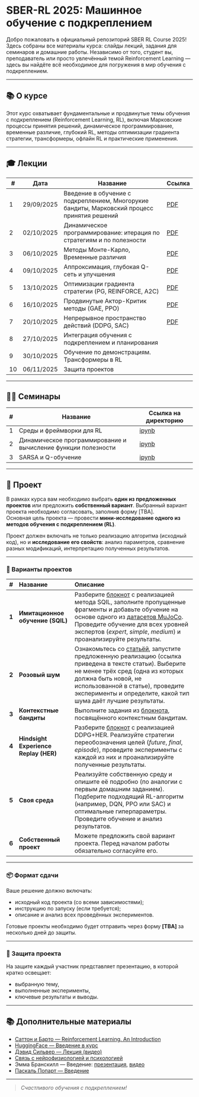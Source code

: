 # SBER-RL 2025: Машинное обучение с подкреплением

Добро пожаловать в официальный репозиторий SBER RL Course 2025! Здесь собраны все материалы курса: слайды лекций, задания для семинаров и домашние работы. Независимо от того, студент вы, преподаватель или просто увлечённый темой Reinforcement Learning — здесь вы найдёте всё необходимое для погружения в мир обучения с подкреплением.

---



## 📚 О курсе

Этот курс охватывает фундаментальные и продвинутые темы обучения с подкреплением (Reinforcement Learning, RL), включая Марковские процессы принятия решений, динамическое программирование, временные различие, глубокий RL, методы оптимизации градиента стратегии, трансформеры, офлайн RL и практические применения. 


---

## 🎓 Лекции

| #  | Дата       | Название                                                                                     | Ссылка                                                   |
| -- | ---------- | -------------------------------------------------------------------------------------------- | ---------------------------------------------------------------- |
| 1  | 29/09/2025 | Введение в обучение с подкреплением, Многорукие бандиты, Марковский процесс принятия решений |   [PDF](lectures/01_Введение-бандиты-МППР.pdf)                                                               |
| 2  | 02/10/2025 | Динамическое программирование: итерация по стратегиям и по полезности                        |    [PDF](lectures/02_Динамическое_программирование__итерация_по_стратегиям_и_по_полезности.pdf)                                                              |
| 3  | 06/10/2025 | Методы Монте-Карло, Временные различия                                                       |    [PDF](lectures/03_Методы%20Монте-Карло%20Временные%20различия.pdf)                                                              |
| 4  | 09/10/2025 | Аппроксимация, глубокая Q-сеть и улучшения                                                   |    [PDF](lectures/04_Аппроксимация%2C%20глубокая%20Q-сеть%20и%20улучшения.pdf)                                                              |
| 5  | 13/10/2025 | Оптимизации градиента стратегии (PG, REINFORCE, A2C)                                         |     [PDF](lectures/05_Оптимизации_градиента_стратегии.pdf)                                                             |
| 6  | 16/10/2025 | Продвинутые Актор-Критик методы (GAE, PPO)                                                   |     [PDF](lectures/06_Продвинутые_Актор_Критик_методы_GAE_PPO.pdf)                                                             |
| 7  | 20/10/2025 | Непрерывное пространство действий (DDPG, SAC)                                                |   [PDF](lectures/07_Непрерывное_пространство_действий.pdf)                                                         |
| 8  | 27/10/2025 | Интеграция обучения с подкреплением и планирования                                           |                                                                  |
| 9 | 30/10/2025 | Обучение по демонстрациям. Трансформеры в RL                                                 |                                                                  |
| 10 | 06/11/2025 | Защита проектов                                                                              |                                                                  |



---

## 🧑‍💻 Семинары

| #  | Название                                 | Ссылка на директорию                     |
|----|---------------------------------------|-----------------------------------|
| 1  | Среды и фреймворки для RL | [ipynb](seminars/01_Main_Components_Frameworks.ipynb) |
| 2  | Динамическое программирование и вычисление функции полезности | [ipynb](seminars/02_Dynamic_Prog_MC_TD.ipynb) |
| 3  | SARSA и Q-обучение | [ipynb](seminars/03_SARSA_Q.ipynb) |


--- 

## 📘 Проект

В рамках курса вам необходимо выбрать **один из предложенных проектов** или предложить **собственный вариант**. Выбранный вариант проекта необходимо согласовать, заполнив форму [TBA].  
Основная цель проекта — провести **мини-исследование одного из методов обучения с подкреплением (RL)**.  

Проект должен включать не только реализацию алгоритма (исходный код), но и **исследование его свойств**: анализ параметров, сравнение разных модификаций, интерпретацию полученных результатов.

---

### 🧩 Варианты проектов

| # | Название | Описание |
|:-:|:----------|:----------|
| **1** | **Имитационное обучение (SQIL)** | Разберите [блокнот](projects/SQIL.ipynb) с реализацией метода SQIL, заполните пропущенные фрагменты и добавьте обучение на основе одного из [датасетов MuJoCo](https://minari.farama.org/main/datasets/mujoco/). Проведите обучение для всех уровней экспертов (*expert*, *simple*, *medium*) и проанализируйте результаты. |
| **2** | **Розовый шум** | Ознакомьтесь со [статьёй](https://openreview.net/forum?id=hQ9V5QN27eS), запустите предложенную реализацию (ссылка приведена в тексте статьи). Выберите не менее трёх сред (одна из которых должна быть новой, не использованной в статье), проведите эксперименты и определите, какой тип шума даёт лучшие результаты. |
| **3** | **Контекстные бандиты** | Выполните задания из [блокнота](projects/Bandits.ipynb), посвящённого контекстным бандитам. |
| **4** | **Hindsight Experience Replay (HER)** | Разберите [блокнот](projects/HER.ipynb) с реализацией DDPG+HER. Реализуйте стратегии переобозначения целей (*future*, *final*, *episode*), проведите эксперименты с каждой из них и проанализируйте полученные результаты. |
| **5** | **Своя среда** | Реализуйте собственную среду и опишите её подробно (по аналогии с первым домашним заданием). Подберите подходящий RL-алгоритм (например, DQN, PPO или SAC) и оптимальные гиперпараметры. Проведите обучение и анализ результатов. |
| **6** | **Собственный проект** | Можете предложить свой вариант проекта. Перед началом работы обязательно согласуйте его. |

---

### 📦 Формат сдачи

Ваше решение должно включать:
- исходный код проекта (со всеми зависимостями);
- инструкцию по запуску (если требуется);
- описание и анализ всех проведённых экспериментов.

Готовые проекты необходимо будет отправить через форму **[TBA]** за несколько дней до защиты.

---

### 🎤 Защита проекта

На защите каждый участник представляет презентацию, в которой кратко освещает:
- выбранную тему,
- выполненные эксперименты,
- ключевые результаты и выводы.


---

## 📚 Дополнительные материалы

- [Саттон и Барто — Reinforcement Learning. An Introduсtion](https://disk.yandex.ru/i/S92-w_CkJVfZmw)  
- [HuggingFace — Введение в курс](https://huggingface.co/learn/deep-rl-course/unit0/introduction)  
- [Дэвид Сильвер — Лекция (видео)](https://www.youtube.com/watch?v=2pWv7GOvuf0)  
- [Связь с нейрофизиологией и психологией](http://www.scholarpedia.org/article/Reinforcement_learning)  
- Эмма Бранскилл — Введение: [презентация](https://web.stanford.edu/class/cs234/slides/lecture1.pdf), [видео](https://youtu.be/FgzM3zpZ55o)  
- [Паскаль Попарт — Введение](https://cs.uwaterloo.ca/~ppoupart/teaching/cs885-spring18/slides/cs885-lecture1a.pdf)  


---
> *Счастливого обучения с подкреплением!*
